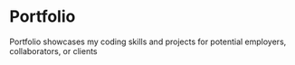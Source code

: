 # Portfolio
Portfolio showcases my  coding skills and projects for potential employers, collaborators, or clients
